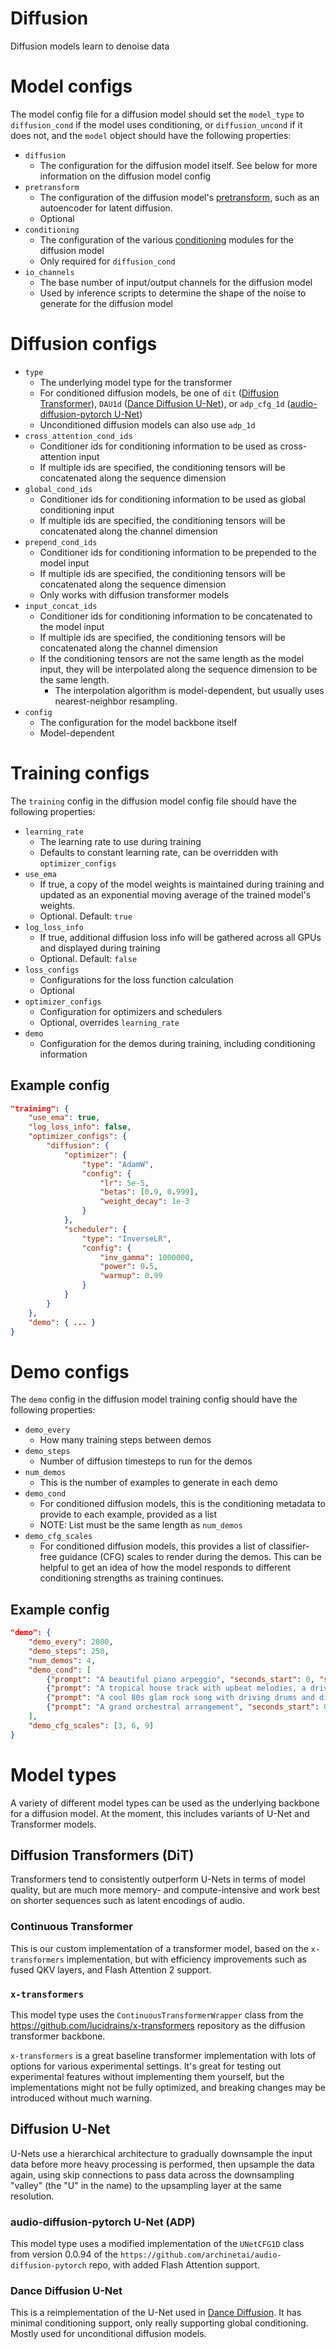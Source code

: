 # Diffusion

Diffusion models learn to denoise data

# Model configs
The model config file for a diffusion model should set the `model_type` to `diffusion_cond` if the model uses conditioning, or `diffusion_uncond` if it does not, and the `model` object should have the following properties:

- `diffusion`
    - The configuration for the diffusion model itself. See below for more information on the diffusion model config
- `pretransform`
    - The configuration of the diffusion model's [pretransform](pretransforms.md), such as an autoencoder for latent diffusion.
    - Optional
- `conditioning`
    - The configuration of the various [conditioning](conditioning.md) modules for the diffusion model
    - Only required for `diffusion_cond`
- `io_channels`
    - The base number of input/output channels for the diffusion model
    - Used by inference scripts to determine the shape of the noise to generate for the diffusion model

# Diffusion configs
- `type`
    - The underlying model type for the transformer
    - For conditioned diffusion models, be one of `dit` ([Diffusion Transformer](#diffusion-transformers-dit)), `DAU1d` ([Dance Diffusion U-Net](#dance-diffusion-u-net)), or `adp_cfg_1d` ([audio-diffusion-pytorch U-Net](#audio-diffusion-pytorch-u-net-adp))
    - Unconditioned diffusion models can also use `adp_1d`
- `cross_attention_cond_ids`
    - Conditioner ids for conditioning information to be used as cross-attention input
    - If multiple ids are specified, the conditioning tensors will be concatenated along the sequence dimension
- `global_cond_ids`
    - Conditioner ids for conditioning information to be used as global conditioning input
    - If multiple ids are specified, the conditioning tensors will be concatenated along the channel dimension
- `prepend_cond_ids`
    - Conditioner ids for conditioning information to be prepended to the model input
    - If multiple ids are specified, the conditioning tensors will be concatenated along the sequence dimension
    - Only works with diffusion transformer models
- `input_concat_ids`
    - Conditioner ids for conditioning information to be concatenated to the model input
    - If multiple ids are specified, the conditioning tensors will be concatenated along the channel dimension
    - If the conditioning tensors are not the same length as the model input, they will be interpolated along the sequence dimension to be the same length.
        - The interpolation algorithm is model-dependent, but usually uses nearest-neighbor resampling.
- `config`
    - The configuration for the model backbone itself
    - Model-dependent

# Training configs
The `training` config in the diffusion model config file should have the following properties:

- `learning_rate`
    - The learning rate to use during training
    - Defaults to constant learning rate, can be overridden with `optimizer_configs`
- `use_ema`
    - If true, a copy of the model weights is maintained during training and updated as an exponential moving average of the trained model's weights.
    - Optional. Default: `true`
- `log_loss_info`
    - If true, additional diffusion loss info will be gathered across all GPUs and displayed during training
    - Optional. Default: `false`
- `loss_configs`
    - Configurations for the loss function calculation
    - Optional
- `optimizer_configs`
    - Configuration for optimizers and schedulers
    - Optional, overrides `learning_rate`
- `demo`
    - Configuration for the demos during training, including conditioning information

## Example config
```json
"training": {
    "use_ema": true,
    "log_loss_info": false,
    "optimizer_configs": {
        "diffusion": {
            "optimizer": {
                "type": "AdamW",
                "config": {
                    "lr": 5e-5,
                    "betas": [0.9, 0.999],
                    "weight_decay": 1e-3
                }
            },
            "scheduler": {
                "type": "InverseLR",
                "config": {
                    "inv_gamma": 1000000,
                    "power": 0.5,
                    "warmup": 0.99
                }
            }
        }
    },
    "demo": { ... }
}
```

# Demo configs
The `demo` config in the diffusion model training config should have the following properties:
- `demo_every`
    - How many training steps between demos
- `demo_steps`
    - Number of diffusion timesteps to run for the demos
- `num_demos`
    - This is the number of examples to generate in each demo
- `demo_cond`
    - For conditioned diffusion models, this is the conditioning metadata to provide to each example, provided as a list
    - NOTE: List must be the same length as `num_demos`
- `demo_cfg_scales`
    - For conditioned diffusion models, this provides a list of classifier-free guidance (CFG) scales to render during the demos. This can be helpful to get an idea of how the model responds to different conditioning strengths as training continues.

## Example config
```json
"demo": {
    "demo_every": 2000,
    "demo_steps": 250,
    "num_demos": 4,
    "demo_cond": [
        {"prompt": "A beautiful piano arpeggio", "seconds_start": 0, "seconds_total": 80},
        {"prompt": "A tropical house track with upbeat melodies, a driving bassline, and cheery vibes", "seconds_start": 0, "seconds_total": 250},
        {"prompt": "A cool 80s glam rock song with driving drums and distorted guitars", "seconds_start": 0, "seconds_total": 180},
        {"prompt": "A grand orchestral arrangement", "seconds_start": 0, "seconds_total": 190}
    ],
    "demo_cfg_scales": [3, 6, 9]
}
```

# Model types

A variety of different model types can be used as the underlying backbone for a diffusion model. At the moment, this includes variants of U-Net and Transformer models.

## Diffusion Transformers (DiT)

Transformers tend to consistently outperform U-Nets in terms of model quality, but are much more memory- and compute-intensive and work best on shorter sequences such as latent encodings of audio.

### Continuous Transformer

This is our custom implementation of a transformer model, based on the `x-transformers` implementation, but with efficiency improvements such as fused QKV layers, and Flash Attention 2 support.

### `x-transformers`

This model type uses the `ContinuousTransformerWrapper` class from the https://github.com/lucidrains/x-transformers repository as the diffusion transformer backbone.

`x-transformers` is a great baseline transformer implementation with lots of options for various experimental settings.
It's great for testing out experimental features without implementing them yourself, but the implementations might not be fully optimized, and breaking changes may be introduced without much warning.

## Diffusion U-Net

U-Nets use a hierarchical architecture to gradually downsample the input data before more heavy processing is performed, then upsample the data again, using skip connections to pass data across the downsampling "valley" (the "U" in the name) to the upsampling layer at the same resolution.

### audio-diffusion-pytorch U-Net (ADP)

This model type uses a modified implementation of the `UNetCFG1D` class from version 0.0.94 of the `https://github.com/archinetai/audio-diffusion-pytorch` repo, with added Flash Attention support.

### Dance Diffusion U-Net

This is a reimplementation of the U-Net used in [Dance Diffusion](https://github.com/Harmonai-org/sample-generator). It has minimal conditioning support, only really supporting global conditioning. Mostly used for unconditional diffusion models.
